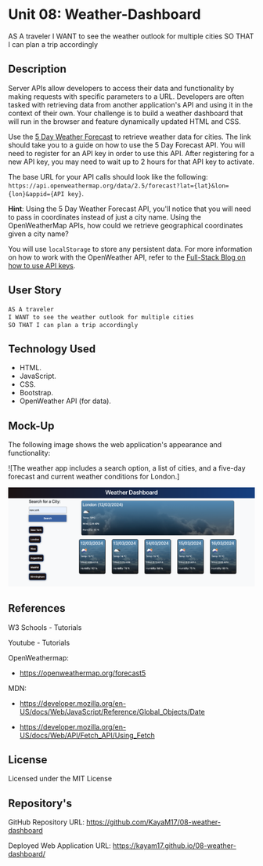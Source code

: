 # Unit 08: Weather-Dashboard
AS A traveler I WANT to see the weather outlook for multiple cities SO THAT I can plan a trip accordingly


## Description

Server APIs allow developers to access their data and functionality by making requests with specific parameters to a URL. Developers are often tasked with retrieving data from another application's API and using it in the context of their own. Your challenge is to build a weather dashboard that will run in the browser and feature dynamically updated HTML and CSS.

Use the [5 Day Weather Forecast](https://openweathermap.org/forecast5) to retrieve weather data for cities. The link should take you to a guide on how to use the 5 Day Forecast API. You will need to register for an API key in order to use this API. After registering for a new API key, you may need to wait up to 2 hours for that API key to activate.

The base URL for your API calls should look like the following: `https://api.openweathermap.org/data/2.5/forecast?lat={lat}&lon={lon}&appid={API key}`.

**Hint**: Using the 5 Day Weather Forecast API, you'll notice that you will need to pass in coordinates instead of just a city name. Using the OpenWeatherMap APIs, how could we retrieve geographical coordinates given a city name?

You will use `localStorage` to store any persistent data. For more information on how to work with the OpenWeather API, refer to the [Full-Stack Blog on how to use API keys](https://coding-boot-camp.github.io/full-stack/apis/how-to-use-api-keys).

## User Story

```text
AS A traveler
I WANT to see the weather outlook for multiple cities
SO THAT I can plan a trip accordingly
```

## Technology Used

* HTML.
* JavaScript.
* CSS.
* Bootstrap.
* OpenWeather API (for data).


## Mock-Up

The following image shows the web application's appearance and functionality:

![The weather app includes a search option, a list of cities, and a five-day forecast and current weather conditions for London.]

![alt text](<assets/images/weather-dashbord  screenshot.png>)



## References

W3 Schools - Tutorials

Youtube - Tutorials

OpenWeathermap:
 - https://openweathermap.org/forecast5

MDN:
* https://developer.mozilla.org/en-US/docs/Web/JavaScript/Reference/Global_Objects/Date

* https://developer.mozilla.org/en-US/docs/Web/API/Fetch_API/Using_Fetch

## License

Licensed under the MIT License

## Repository's

GitHub Repository URL: https://github.com/KayaM17/08-weather-dashboard

Deployed Web Application URL: https://kayam17.github.io/08-weather-dashboard/